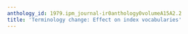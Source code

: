 ```yaml
---
anthology_id: 1979.ipm_journal-ir0anthology0volumeA15A2.2
title: 'Terminology change: Effect on index vocabularies'
---
```

